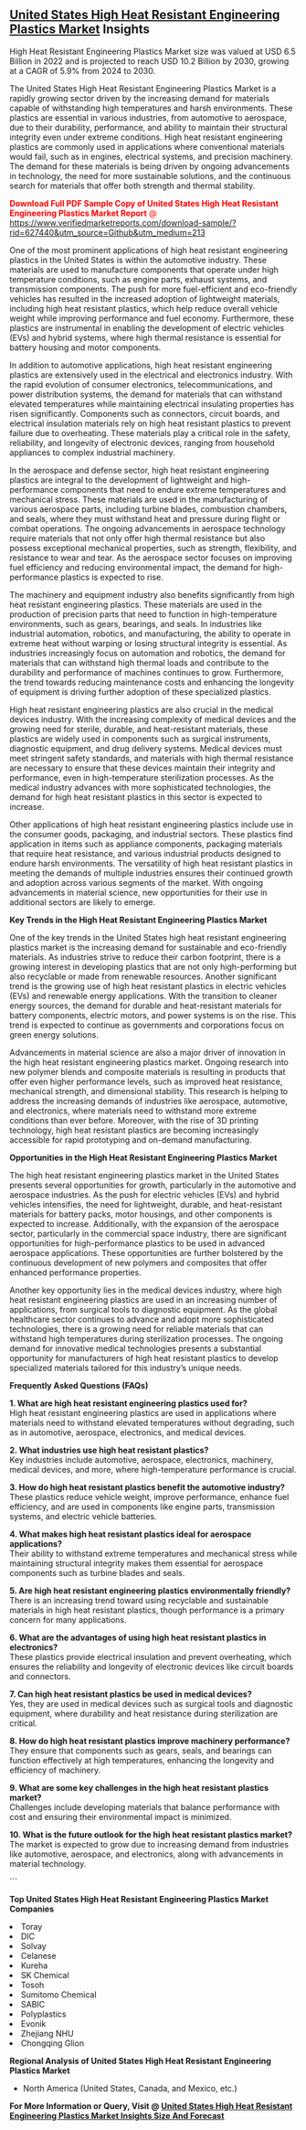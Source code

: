 <h2><a href="https://www.verifiedmarketreports.com/download-sample/?rid=627440&amp;utm_source=Github&amp;utm_medium=213" target="_blank">United States High Heat Resistant Engineering Plastics Market</a> Insights</h2><p>High Heat Resistant Engineering Plastics Market size was valued at USD 6.5 Billion in 2022 and is projected to reach USD 10.2 Billion by 2030, growing at a CAGR of 5.9% from 2024 to 2030.</p><p><p>The United States High Heat Resistant Engineering Plastics Market is a rapidly growing sector driven by the increasing demand for materials capable of withstanding high temperatures and harsh environments. These plastics are essential in various industries, from automotive to aerospace, due to their durability, performance, and ability to maintain their structural integrity even under extreme conditions. High heat resistant engineering plastics are commonly used in applications where conventional materials would fail, such as in engines, electrical systems, and precision machinery. The demand for these materials is being driven by ongoing advancements in technology, the need for more sustainable solutions, and the continuous search for materials that offer both strength and thermal stability. <p><span class=""><span style="color: #ff0000;"><strong>Download Full PDF Sample Copy of United States High Heat Resistant Engineering Plastics Market Report</strong> @ </span><a href="https://www.verifiedmarketreports.com/download-sample/?rid=627440&amp;utm_source=Github&amp;utm_medium=213" target="_blank">https://www.verifiedmarketreports.com/download-sample/?rid=627440&amp;utm_source=Github&amp;utm_medium=213</a></span></p></p><p>One of the most prominent applications of high heat resistant engineering plastics in the United States is within the automotive industry. These materials are used to manufacture components that operate under high temperature conditions, such as engine parts, exhaust systems, and transmission components. The push for more fuel-efficient and eco-friendly vehicles has resulted in the increased adoption of lightweight materials, including high heat resistant plastics, which help reduce overall vehicle weight while improving performance and fuel economy. Furthermore, these plastics are instrumental in enabling the development of electric vehicles (EVs) and hybrid systems, where high thermal resistance is essential for battery housing and motor components.</p><p>In addition to automotive applications, high heat resistant engineering plastics are extensively used in the electrical and electronics industry. With the rapid evolution of consumer electronics, telecommunications, and power distribution systems, the demand for materials that can withstand elevated temperatures while maintaining electrical insulating properties has risen significantly. Components such as connectors, circuit boards, and electrical insulation materials rely on high heat resistant plastics to prevent failure due to overheating. These materials play a critical role in the safety, reliability, and longevity of electronic devices, ranging from household appliances to complex industrial machinery.</p><p>In the aerospace and defense sector, high heat resistant engineering plastics are integral to the development of lightweight and high-performance components that need to endure extreme temperatures and mechanical stress. These materials are used in the manufacturing of various aerospace parts, including turbine blades, combustion chambers, and seals, where they must withstand heat and pressure during flight or combat operations. The ongoing advancements in aerospace technology require materials that not only offer high thermal resistance but also possess exceptional mechanical properties, such as strength, flexibility, and resistance to wear and tear. As the aerospace sector focuses on improving fuel efficiency and reducing environmental impact, the demand for high-performance plastics is expected to rise.</p><p>The machinery and equipment industry also benefits significantly from high heat resistant engineering plastics. These materials are used in the production of precision parts that need to function in high-temperature environments, such as gears, bearings, and seals. In industries like industrial automation, robotics, and manufacturing, the ability to operate in extreme heat without warping or losing structural integrity is essential. As industries increasingly focus on automation and robotics, the demand for materials that can withstand high thermal loads and contribute to the durability and performance of machines continues to grow. Furthermore, the trend towards reducing maintenance costs and enhancing the longevity of equipment is driving further adoption of these specialized plastics.</p><p>High heat resistant engineering plastics are also crucial in the medical devices industry. With the increasing complexity of medical devices and the growing need for sterile, durable, and heat-resistant materials, these plastics are widely used in components such as surgical instruments, diagnostic equipment, and drug delivery systems. Medical devices must meet stringent safety standards, and materials with high thermal resistance are necessary to ensure that these devices maintain their integrity and performance, even in high-temperature sterilization processes. As the medical industry advances with more sophisticated technologies, the demand for high heat resistant plastics in this sector is expected to increase.</p><p>Other applications of high heat resistant engineering plastics include use in the consumer goods, packaging, and industrial sectors. These plastics find application in items such as appliance components, packaging materials that require heat resistance, and various industrial products designed to endure harsh environments. The versatility of high heat resistant plastics in meeting the demands of multiple industries ensures their continued growth and adoption across various segments of the market. With ongoing advancements in material science, new opportunities for their use in additional sectors are likely to emerge.</p><p><strong>Key Trends in the High Heat Resistant Engineering Plastics Market</strong></p><p>One of the key trends in the United States high heat resistant engineering plastics market is the increasing demand for sustainable and eco-friendly materials. As industries strive to reduce their carbon footprint, there is a growing interest in developing plastics that are not only high-performing but also recyclable or made from renewable resources. Another significant trend is the growing use of high heat resistant plastics in electric vehicles (EVs) and renewable energy applications. With the transition to cleaner energy sources, the demand for durable and heat-resistant materials for battery components, electric motors, and power systems is on the rise. This trend is expected to continue as governments and corporations focus on green energy solutions.</p><p>Advancements in material science are also a major driver of innovation in the high heat resistant engineering plastics market. Ongoing research into new polymer blends and composite materials is resulting in products that offer even higher performance levels, such as improved heat resistance, mechanical strength, and dimensional stability. This research is helping to address the increasing demands of industries like aerospace, automotive, and electronics, where materials need to withstand more extreme conditions than ever before. Moreover, with the rise of 3D printing technology, high heat resistant plastics are becoming increasingly accessible for rapid prototyping and on-demand manufacturing.</p><p><strong>Opportunities in the High Heat Resistant Engineering Plastics Market</strong></p><p>The high heat resistant engineering plastics market in the United States presents several opportunities for growth, particularly in the automotive and aerospace industries. As the push for electric vehicles (EVs) and hybrid vehicles intensifies, the need for lightweight, durable, and heat-resistant materials for battery packs, motor housings, and other components is expected to increase. Additionally, with the expansion of the aerospace sector, particularly in the commercial space industry, there are significant opportunities for high-performance plastics to be used in advanced aerospace applications. These opportunities are further bolstered by the continuous development of new polymers and composites that offer enhanced performance properties.</p><p>Another key opportunity lies in the medical devices industry, where high heat resistant engineering plastics are used in an increasing number of applications, from surgical tools to diagnostic equipment. As the global healthcare sector continues to advance and adopt more sophisticated technologies, there is a growing need for reliable materials that can withstand high temperatures during sterilization processes. The ongoing demand for innovative medical technologies presents a substantial opportunity for manufacturers of high heat resistant plastics to develop specialized materials tailored for this industry’s unique needs.</p><p><strong>Frequently Asked Questions (FAQs)</strong></p><p><strong>1. What are high heat resistant engineering plastics used for?</strong><br>High heat resistant engineering plastics are used in applications where materials need to withstand elevated temperatures without degrading, such as in automotive, aerospace, electronics, and medical devices.</p><p><strong>2. What industries use high heat resistant plastics?</strong><br>Key industries include automotive, aerospace, electronics, machinery, medical devices, and more, where high-temperature performance is crucial.</p><p><strong>3. How do high heat resistant plastics benefit the automotive industry?</strong><br>These plastics reduce vehicle weight, improve performance, enhance fuel efficiency, and are used in components like engine parts, transmission systems, and electric vehicle batteries.</p><p><strong>4. What makes high heat resistant plastics ideal for aerospace applications?</strong><br>Their ability to withstand extreme temperatures and mechanical stress while maintaining structural integrity makes them essential for aerospace components such as turbine blades and seals.</p><p><strong>5. Are high heat resistant engineering plastics environmentally friendly?</strong><br>There is an increasing trend toward using recyclable and sustainable materials in high heat resistant plastics, though performance is a primary concern for many applications.</p><p><strong>6. What are the advantages of using high heat resistant plastics in electronics?</strong><br>These plastics provide electrical insulation and prevent overheating, which ensures the reliability and longevity of electronic devices like circuit boards and connectors.</p><p><strong>7. Can high heat resistant plastics be used in medical devices?</strong><br>Yes, they are used in medical devices such as surgical tools and diagnostic equipment, where durability and heat resistance during sterilization are critical.</p><p><strong>8. How do high heat resistant plastics improve machinery performance?</strong><br>They ensure that components such as gears, seals, and bearings can function effectively at high temperatures, enhancing the longevity and efficiency of machinery.</p><p><strong>9. What are some key challenges in the high heat resistant plastics market?</strong><br>Challenges include developing materials that balance performance with cost and ensuring their environmental impact is minimized.</p><p><strong>10. What is the future outlook for the high heat resistant plastics market?</strong><br>The market is expected to grow due to increasing demand from industries like automotive, aerospace, and electronics, along with advancements in material technology.</p>```</p><p><strong>Top United States High Heat Resistant Engineering Plastics Market Companies</strong></p><div data-test-id=""><p><li>Toray</li><li> DIC</li><li> Solvay</li><li> Celanese</li><li> Kureha</li><li> SK Chemical</li><li> Tosoh</li><li> Sumitomo Chemical</li><li> SABIC</li><li> Polyplastics</li><li> Evonik</li><li> Zhejiang NHU</li><li> Chongqing Glion</li></p><div><strong>Regional Analysis of&nbsp;United States High Heat Resistant Engineering Plastics Market</strong></div><ul><li dir="ltr"><p dir="ltr">North America&nbsp;(United States, Canada, and Mexico, etc.)</p></li></ul><p><strong>For More Information or Query, Visit @&nbsp;</strong><strong><a href="https://www.verifiedmarketreports.com/product/high-heat-resistant-engineering-plastics-market/?utm_source=Github&amp;utm_medium=213" target="_blank">United States High Heat Resistant Engineering Plastics Market Insights Size And Forecast</a></strong></p></div>
